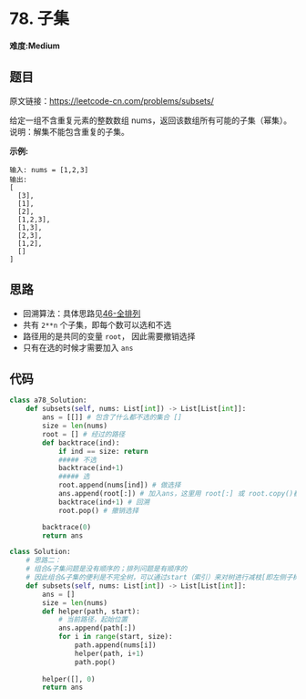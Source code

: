 # 78. 子集
**难度:Medium**
## 题目
原文链接：https://leetcode-cn.com/problems/subsets/

给定一组不含重复元素的整数数组 nums，返回该数组所有可能的子集（幂集）。  
说明：解集不能包含重复的子集。

**示例:**
```
输入: nums = [1,2,3]
输出:
[
  [3],
  [1],
  [2],
  [1,2,3],
  [1,3],
  [2,3],
  [1,2],
  []
]
```

## 思路
* 回溯算法：具体思路见[46-全排列](https://github.com/czzbb/leetcode-python/blob/master/code/0046-%E5%85%A8%E6%8E%92%E5%88%97.md)
* 共有 `2**n` 个子集，即每个数可以选和不选
* 路径用的是共同的变量 `root`， 因此需要撤销选择
* 只有在选的时候才需要加入 `ans`

## 代码
```python
class a78_Solution:
    def subsets(self, nums: List[int]) -> List[List[int]]:
        ans = [[]] # 包含了什么都不选的集合 []
        size = len(nums)
        root = [] # 经过的路径
        def backtrace(ind):
            if ind == size: return
            ##### 不选
            backtrace(ind+1)
            ##### 选
            root.append(nums[ind]) # 做选择
            ans.append(root[:]) # 加入ans，这里用 root[:] 或 root.copy()都行，但不能用 root
            backtrace(ind+1) # 回溯
            root.pop() # 撤销选择

        backtrace(0)
        return ans

class Solution:
    # 思路二：
    # 组合&子集问题是没有顺序的；排列问题是有顺序的
    # 因此组合&子集的便利是不完全树，可以通过start（索引）来对树进行减枝[即左侧子树大，右侧子树小]。即对组合&子集问题规定，解的顺序也要与原始顺序相同。
    def subsets(self, nums: List[int]) -> List[List[int]]:
        ans = []
        size = len(nums)
        def helper(path, start):
            # 当前路径，起始位置
            ans.append(path[:])
            for i in range(start, size):
                path.append(nums[i])
                helper(path, i+1)
                path.pop()
            
        helper([], 0)
        return ans
```
